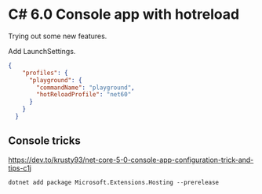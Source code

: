 # C# 6.0 Console app with hotreload

Trying out some new features.

Add LaunchSettings.

```json
{
    "profiles": {
      "playground": {
        "commandName": "playground",
        "hotReloadProfile": "net60"
      }
    }
  }
```

## Console tricks

<https://dev.to/krusty93/net-core-5-0-console-app-configuration-trick-and-tips-c1j>

```shell
dotnet add package Microsoft.Extensions.Hosting --prerelease
```
